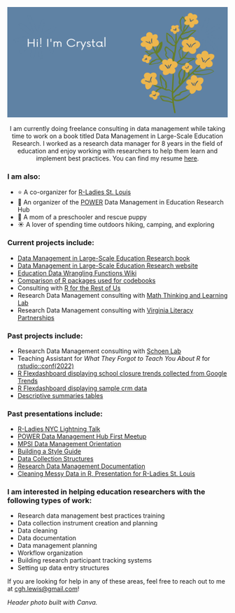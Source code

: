 <img src='header.png' alt="banner"></img>

<p align="center">
I am currently doing freelance consulting in data management while taking time to work on a book titled Data Management in Large-Scale Education Research. I worked as a research data manager for 8 years in the field of education and enjoy working with researchers to help them learn and implement best practices. You can find my resume <a href="https://github.com/Cghlewis/simple-resume/blob/main/simple_resume_cl/simple_resume_cl.pdf">here</a>.
</p>

### I am also:
- ⭐ A co-organizer for [R-Ladies St. Louis](https://www.meetup.com/rladies-st-louis/)  
- 🌟 An organizer of the [POWER](https://www.womeninedresearch.com/) Data Management in Education Research Hub
- 💛 A mom of a preschooler and rescue puppy
- ☀️ A lover of spending time outdoors hiking, camping, and exploring

### Current projects include:
- [Data Management in Large-Scale Education Research book](https://docs.google.com/document/d/1qsFxOZ61EXjbLQe0ug0hip84ZwHBMjSk4zUA7ueXRhg/edit)
- [Data Management in Large-Scale Education Research website](https://cghlewis.github.io/mpsi-data-training/)
- [Education Data Wrangling Functions Wiki](https://github.com/Cghlewis/data-wrangling-functions/wiki)
- [Comparison of R packages used for codebooks](https://github.com/Cghlewis/codebook-pkg-comparison)
- Consulting with [R for the Rest of Us](https://rfortherestofus.com/about/)  
- Research Data Management consulting with [Math Thinking and Learning Lab](http://www.mtllabfsu.com/)
- Research Data Management consulting with [Virginia Literacy Partnerships](https://literacy.virginia.edu/)

### Past projects include:
- Research Data Management consulting with [Schoen Lab](https://www.schoenresearch.com/)
- Teaching Assistant for *What They Forgot to Teach You About R* for [rstudio::conf(2022)](https://www.rstudio.com/conference/)
- [R Flexdashboard displaying school closure trends collected from Google Trends](https://gtrends-school.streamlinedatascience.io/)
- [R Flexdashboard displaying sample crm data](https://github.com/Cghlewis/crm_example)
- [Descriptive summaries tables](https://github.com/Cghlewis/descriptive-summary-tables)

### Past presentations include:
- [R-Ladies NYC Lightning Talk](https://cghlewis.github.io/rladies-nyc-codebook-comparison/)
- [POWER Data Management Hub First Meetup](https://cghlewis.github.io/power_datamgmt_jan_2022/)
- [MPSI Data Management Orientation](https://docs.google.com/presentation/d/1KWKql3De9SSNC2xJfauJeoZYVrIE4OoXZFu5kQqeY1U/edit?usp=sharing)  
- [Building a Style Guide](https://cghlewis.github.io/mpsi-training3/#1)
- [Data Collection Structures](https://cghlewis.github.io/mpsi-training2/#1)
- [Research Data Management Documentation](https://cghlewis.github.io/mpsi-training1/)
- [Cleaning Messy Data in R, Presentation for R-Ladies St. Louis](https://github.com/Cghlewis/R-Ladies-STL-Cleaning-Data-R)

### I am interested in helping education researchers with the following types of work:

- Research data management best practices training
- Data collection instrument creation and planning
- Data cleaning
- Data documentation
- Data management planning
- Workflow organization
- Building research participant tracking systems
- Setting up data entry structures

If you are looking for help in any of these areas, feel free to reach out to me at cgh.lewis@gmail.com!

*Header photo built with Canva.*
